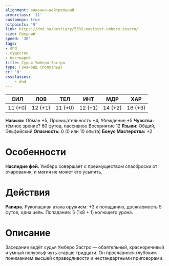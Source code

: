 ```yaml
---
alignment: законно-нейтральный
armorclass: '11'
customnpc: true
hitpoints: '9'
link: https://dnd.su/bestiary/5332-magister-umbero-zastro/
size: Средний
speed: '30'
tags:
- dnd
- существо
- бестиарий
title: Судья Умберо Застро
type: Гуманоид (полуэльф)
cr: '0'
cssclasses:
    - dnd
---
```



| СИЛ | ЛОВ | ТЕЛ | ИНТ | МДР | ХАР |
|---|---|---|---|---|---|
| 11 (+0) | 12 (+1) | 11 (+0) | 12 (+1) | 14 (+2) | 16 (+3) |
**Навыки:** Обман +5, Проницательность +4, Убеждение +5
**Чувства:** тёмное зрение? 60 футов, пассивное Восприятие 12
**Языки:** Общий, Эльфийский
**Опасность:** 0 (0 или 10 опыта)
**Бонус Мастерства:** +2


# Особенности
**Наследие фей.** Умберо совершает с преимуществом спасброски от очарования, и магия не может его усыпить.


# Действия
**Рапира.** Рукопашная атака оружием: +3 к попаданию, досягаемость 5 футов, одна цель. Попадание: 5 (1к8 + 1) колющего урона.


# Описание
Заседание ведёт судья Умберо Застро — обаятельный, красноречивый и умный полуэльф чуть старше три­дцати. Он прославился глубоким пониманием высшей справедливости и нестандартными приговорами.